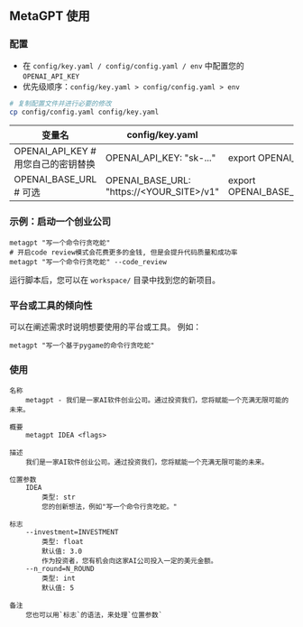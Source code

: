 ## MetaGPT 使用

### 配置

- 在 `config/key.yaml / config/config.yaml / env` 中配置您的 `OPENAI_API_KEY`
- 优先级顺序：`config/key.yaml > config/config.yaml > env`

```bash
# 复制配置文件并进行必要的修改
cp config/config.yaml config/key.yaml
```

| 变量名                              | config/key.yaml                           | env                                             |
| ----------------------------------- | ----------------------------------------- | ----------------------------------------------- |
| OPENAI_API_KEY # 用您自己的密钥替换 | OPENAI_API_KEY: "sk-..."                  | export OPENAI_API_KEY="sk-..."                  |
| OPENAI_BASE_URL # 可选              | OPENAI_BASE_URL: "https://<YOUR_SITE>/v1" | export OPENAI_BASE_URL="https://<YOUR_SITE>/v1" |

### 示例：启动一个创业公司

```shell
metagpt "写一个命令行贪吃蛇"
# 开启code review模式会花费更多的金钱, 但是会提升代码质量和成功率
metagpt "写一个命令行贪吃蛇" --code_review
```

运行脚本后，您可以在 `workspace/` 目录中找到您的新项目。

### 平台或工具的倾向性
可以在阐述需求时说明想要使用的平台或工具。
例如：
```shell
metagpt "写一个基于pygame的命令行贪吃蛇"
```

### 使用

```
名称
    metagpt - 我们是一家AI软件创业公司。通过投资我们，您将赋能一个充满无限可能的未来。

概要
    metagpt IDEA <flags>

描述
    我们是一家AI软件创业公司。通过投资我们，您将赋能一个充满无限可能的未来。

位置参数
    IDEA
        类型: str
        您的创新想法，例如"写一个命令行贪吃蛇。"

标志
    --investment=INVESTMENT
        类型: float
        默认值: 3.0
        作为投资者，您有机会向这家AI公司投入一定的美元金额。
    --n_round=N_ROUND
        类型: int
        默认值: 5

备注
    您也可以用`标志`的语法，来处理`位置参数`
```
